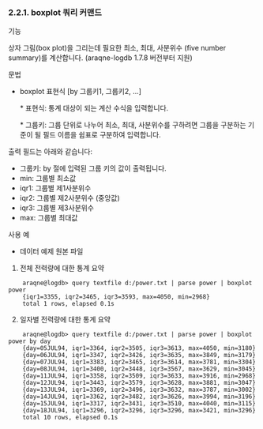 ### 2.2.1. boxplot 쿼리 커맨드


기능

상자 그림(box plot)을 그리는데 필요한 최소, 최대, 사분위수 (five number summary)를 계산합니다. (araqne-logdb 1.7.8 버전부터 지원)

문법

* boxplot 표현식 [by 그룹키1, 그룹키2, ...]

    \* 표현식: 통계 대상이 되는 계산 수식을 입력합니다.
    
    \* 그룹키: 그룹 단위로 나누어 최소, 최대, 사분위수를 구하려면 그룹을 구분하는 기준이 될 필드 이름을 쉼표로 구분하여 입력합니다.

출력 필드는 아래와 같습니다:

* 그룹키: by 절에 입력된 그룹 키의 값이 출력됩니다.
* min: 그룹별 최소값
* iqr1: 그룹별 제1사분위수
* iqr2: 그룹별 제2사분위수 (중앙값)
* iqr3: 그룹별 제3사분위수
* max: 그룹별 최대값

사용 예
* 데이터 예제 원본 파일

1) 전체 전력량에 대한 통계 요약

~~~
    araqne@logdb> query textfile d:/power.txt | parse power | boxplot power
    {iqr1=3355, iqr2=3465, iqr3=3593, max=4050, min=2968}
    total 1 rows, elapsed 0.1s
~~~

2) 일자별 전력량에 대한 통계 요약

~~~
    araqne@logdb> query textfile d:/power.txt | parse power | boxplot power by day
    {day=05JUL94, iqr1=3364, iqr2=3505, iqr3=3613, max=4050, min=3180}
    {day=06JUL94, iqr1=3347, iqr2=3426, iqr3=3635, max=3849, min=3179}
    {day=07JUL94, iqr1=3383, iqr2=3465, iqr3=3614, max=3781, min=3304}
    {day=08JUL94, iqr1=3400, iqr2=3448, iqr3=3567, max=3629, min=3045}
    {day=11JUL94, iqr1=3358, iqr2=3509, iqr3=3633, max=3916, min=2968}
    {day=12JUL94, iqr1=3443, iqr2=3579, iqr3=3628, max=3881, min=3047}
    {day=13JUL94, iqr1=3369, iqr2=3496, iqr3=3632, max=3787, min=3002}
    {day=14JUL94, iqr1=3362, iqr2=3482, iqr3=3626, max=3994, min=3196}
    {day=15JUL94, iqr1=3317, iqr2=3431, iqr3=3510, max=4040, min=3115}
    {day=18JUL94, iqr1=3296, iqr2=3296, iqr3=3296, max=3421, min=3296}
    total 10 rows, elapsed 0.1s
~~~

